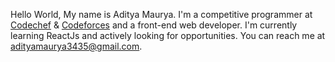 Hello World, My name is Aditya Maurya. I'm a competitive programmer at <a href="https://www.codechef.com/users/aditya3435">Codechef</a> & <a href="https://codeforces.com/profile/aditya3435">Codeforces</a> and a front-end web developer.  I'm currently learning ReactJs and actively looking for opportunities. You can reach me at adityamaurya3435@gmail.com.

<!---
Aditya3435/Aditya3435 is a ✨ special ✨ repository because its `README.md` (this file) appears on your GitHub profile.
You can click the Preview link to take a look at your changes.
--->
